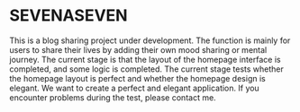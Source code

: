 # SEVENASEVEN
This is a blog sharing project under development. The function is mainly for users to share their lives by adding their own mood sharing or mental journey. The current stage is that the layout of the homepage interface is completed, and some logic is completed. The current stage tests whether the homepage layout is perfect and whether the homepage design is elegant. We want to create a perfect and elegant application. If you encounter problems during the test, please contact me.

